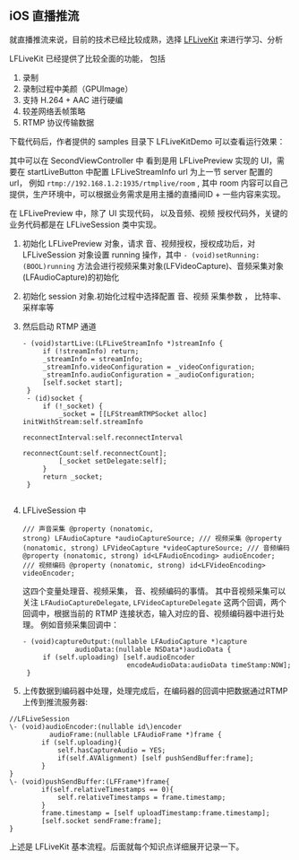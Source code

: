 ## iOS 直播推流


就直播推流来说，目前的技术已经比较成熟，选择 [LFLiveKit](https://github.com/LaiFengiOS/LFLiveKit) 来进行学习、分析

LFLiveKit 已经提供了比较全面的功能， 包括  
1. 录制  
2. 录制过程中美颜（GPUImage）  
3. 支持 H.264 + AAC 进行硬编  
4. 较差网络丢帧策略  
5. RTMP 协议传输数据  


下载代码后，作者提供的 samples 目录下 LFLiveKitDemo 可以查看运行效果： 

其中可以在 SecondViewController 中 看到是用 LFLivePreview 实现的 UI，需要在 startLiveButton 中配置 LFLiveStreamInfo url 为上一节 server 配置的 url， 例如 `rtmp://192.168.1.2:1935/rtmplive/room` , 
其中 room 内容可以自己提供，生产环境中，可以根据业务需求是用主播的直播间ID + 一些内容来实现。


在  LFLivePreview 中，除了 UI 实现代码， 以及音频、视频 授权代码外，关键的业务代码都是在 LFLiveSession 类中实现。



1. 初始化 LFLivePreview 对象，请求 音、视频授权，授权成功后，对 LFLiveSession 对象设置 running 操作，其中 `- (void)setRunning:(BOOL)running` 方法会进行视频采集对象(LFVideoCapture)、音频采集对象(LFAudioCapture)的初始化

2. 初始化 session 对象.初始化过程中选择配置 音、视频 采集参数 ， 比特率、采样率等
	
2. 然后启动 RTMP 通道

	<pre><code>- (void)startLive:(LFLiveStreamInfo *)streamInfo {
	    if (!streamInfo) return;
	    _streamInfo = streamInfo;
	    _streamInfo.videoConfiguration = _videoConfiguration;
	    _streamInfo.audioConfiguration = _audioConfiguration;
	    [self.socket start];
	}
	- (id<LFStreamSocket>)socket {
	    if (!_socket) {
	        _socket = [[LFStreamRTMPSocket alloc] initWithStream:self.streamInfo
	                                           reconnectInterval:self.reconnectInterval
	                                              reconnectCount:self.reconnectCount];
	        [_socket setDelegate:self];
	    }
	    return _socket;
	}
	</code></pre>

4. LFLiveSession 中 <pre><code>/// 声音采集
@property (nonatomic, strong) LFAudioCapture *audioCaptureSource;
/// 视频采集
@property (nonatomic, strong) LFVideoCapture *videoCaptureSource;
/// 音频编码
@property (nonatomic, strong) id\<LFAudioEncoding\> audioEncoder;
/// 视频编码
@property (nonatomic, strong) id\<LFVideoEncoding\> videoEncoder;</code></pre>

	这四个变量处理音、视频采集， 音、视频编码的事情。
	其中音视频采集可以关注 `LFAudioCaptureDelegate`, `LFVideoCaptureDelegate` 这两个回调，两个回调中，根据当前的 RTMP 连接状态，输入对应的音、视频编码器中进行处理。 例如音频采集回调中： 
	<pre><code>- (void)captureOutput:(nullable LFAudioCapture *)capture
	            audioData:(nullable NSData*)audioData {
	    if (self.uploading) [self.audioEncoder
	                         encodeAudioData:audioData timeStamp:NOW];
	}</code></pre>

5. 上传数据到编码器中处理，处理完成后，在编码器的回调中把数据通过RTMP 上传到推流服务器:
<pre><code>//LFLiveSession
\- (void)audioEncoder:(nullable id\<LFAudioEncoding\>)encoder
          audioFrame:(nullable LFAudioFrame *)frame {
	    if (self.uploading){
	        self.hasCaptureAudio = YES;
	        if(self.AVAlignment) [self pushSendBuffer:frame];
	    }
}<br>\- (void)pushSendBuffer:(LFFrame*)frame{
	    if(self.relativeTimestamps == 0){
	        self.relativeTimestamps = frame.timestamp;
	    }
	    frame.timestamp = [self uploadTimestamp:frame.timestamp];
	    [self.socket sendFrame:frame];
}<br></code></pre>


上述是 LFLiveKit 基本流程。后面就每个知识点详细展开记录一下。
